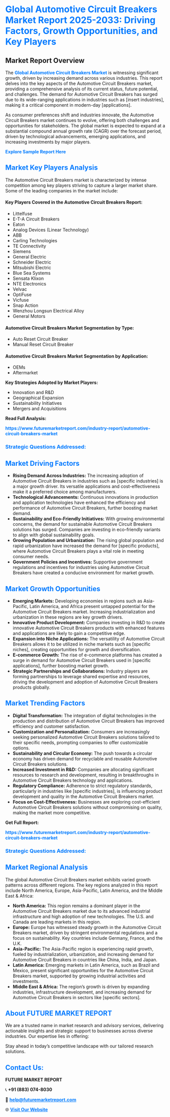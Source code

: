 <h1 style="color: #007BFF;">Global Automotive Circuit Breakers Market Report 2025-2033: Driving Factors, Growth Opportunities, and Key Players</h1>

<section id="overview">
<h2>Market Report Overview</h2>
<p>The <a href="https://www.futuremarketreport.com/industry-report/automotive-circuit-breakers-market" style="color: #007BFF; text-decoration: none;"><strong>Global Automotive Circuit Breakers Market</strong></a> is witnessing significant growth, driven by increasing demand across various industries. This report delves into the key aspects of the Automotive Circuit Breakers market, providing a comprehensive analysis of its current status, future potential, and challenges. The demand for Automotive Circuit Breakers has surged due to its wide-ranging applications in industries such as [insert industries], making it a critical component in modern-day [applications].</p>
<p>As consumer preferences shift and industries innovate, the Automotive Circuit Breakers market continues to evolve, offering both challenges and opportunities for stakeholders. The global market is expected to expand at a substantial compound annual growth rate (CAGR) over the forecast period, driven by technological advancements, emerging applications, and increasing investments by major players.</p>
</section>

<section id="overview">
<p><a href="https://www.futuremarketreport.com/request-sample/reportId=32618" style="color: #007BFF; text-decoration: none;"><strong>Explore Sample Report Here</strong></a></p>
</section>

<section id="key-players">
<h2 style="color: #007BFF;">Market Key Players Analysis</h2>
<p>The Automotive Circuit Breakers market is characterized by intense competition among key players striving to capture a larger market share. Some of the leading companies in the market include:</p>
<h4>Key Players Covered in the Automotive Circuit Breakers Report:</h4>
<ul><li>Littelfuse</li><li>E-T-A Circuit Breakers</li><li>Eaton</li><li>Analog Devices (Linear Technology)</li><li>ABB</li><li>Carling Technologies</li><li>TE Connectivity</li><li>Siemens</li><li>General Electric</li><li>Schneider Electric</li><li>Mitsubishi Electric</li><li>Blue Sea Systems</li><li>Sensata Klixon</li><li>NTE Electronics</li><li>Velvac</li><li>OptiFuse</li><li>Vicfuse</li><li>Snap Action</li><li>Wenzhou Longsun Electrical Alloy</li><li>General Motors</li></ul>
<h4>Automotive Circuit Breakers Market Segmentation by Type:</h4>
<ul><li>Auto Reset Circuit Breaker</li><li>Manual Reset Circuit Breaker</li></ul>

<h4>Automotive Circuit Breakers Market Segmentation by Application:</h4>
<ul><li>OEMs</li><li>Aftermarket</li></ul>
<p><strong>Key Strategies Adopted by Market Players:</strong></p>
<ul>
<li>Innovation and R&D</li>
<li>Geographical Expansion</li>
<li>Sustainability Initiatives</li>
<li>Mergers and Acquisitions</li>
</ul>
</section>

<section>
<p><strong>Read Full Analysis: </strong></p><a href="https://www.futuremarketreport.com/industry-report/automotive-circuit-breakers-market" style="color: #007BFF; text-decoration: none;"><strong>https://www.futuremarketreport.com/industry-report/automotive-circuit-breakers-market</strong></a>
<h3 style="color: #007BFF;">Strategic Questions Addressed:</h3>
</section>

<section id="driving-factors">
<h2 style="color: #007BFF;">Market Driving Factors</h2>
<ul>
<li><strong>Rising Demand Across Industries:</strong> The increasing adoption of Automotive Circuit Breakers in industries such as [specific industries] is a major growth driver. Its versatile applications and cost-effectiveness make it a preferred choice among manufacturers.</li>
<li><strong>Technological Advancements:</strong> Continuous innovations in production and application technologies have enhanced the efficiency and performance of Automotive Circuit Breakers, further boosting market demand.</li>
<li><strong>Sustainability and Eco-Friendly Initiatives:</strong> With growing environmental concerns, the demand for sustainable Automotive Circuit Breakers solutions has surged. Companies are investing in eco-friendly variants to align with global sustainability goals.</li>
<li><strong>Growing Population and Urbanization:</strong> The rising global population and rapid urbanization have increased the demand for [specific products], where Automotive Circuit Breakers plays a vital role in meeting consumer needs.</li>
<li><strong>Government Policies and Incentives:</strong> Supportive government regulations and incentives for industries using Automotive Circuit Breakers have created a conducive environment for market growth.</li>
</ul>
</section>

<section id="growth-opportunities">
<h2 style="color: #007BFF;">Market Growth Opportunities</h2>
<ul>
<li><strong>Emerging Markets:</strong> Developing economies in regions such as Asia-Pacific, Latin America, and Africa present untapped potential for the Automotive Circuit Breakers market. Increasing industrialization and urbanization in these regions are key growth drivers.</li>
<li><strong>Innovative Product Development:</strong> Companies investing in R&D to create innovative Automotive Circuit Breakers products with enhanced features and applications are likely to gain a competitive edge.</li>
<li><strong>Expansion into Niche Applications:</strong> The versatility of Automotive Circuit Breakers allows it to be utilized in niche markets such as [specific niches], creating opportunities for growth and diversification.</li>
<li><strong>E-commerce Growth:</strong> The rise of e-commerce platforms has created a surge in demand for Automotive Circuit Breakers used in [specific applications], further boosting market growth.</li>
<li><strong>Strategic Partnerships and Collaborations:</strong> Industry players are forming partnerships to leverage shared expertise and resources, driving the development and adoption of Automotive Circuit Breakers products globally.</li>
</ul>
</section>

<section id="trending-factors">
<h2 style="color: #007BFF;">Market Trending Factors</h2>
<ul>
<li><strong>Digital Transformation:</strong> The integration of digital technologies in the production and distribution of Automotive Circuit Breakers has improved efficiency and customer satisfaction.</li>
<li><strong>Customization and Personalization:</strong> Consumers are increasingly seeking personalized Automotive Circuit Breakers solutions tailored to their specific needs, prompting companies to offer customizable options.</li>
<li><strong>Sustainability and Circular Economy:</strong> The push towards a circular economy has driven demand for recyclable and reusable Automotive Circuit Breakers solutions.</li>
<li><strong>Increased Investment in R&D:</strong> Companies are allocating significant resources to research and development, resulting in breakthroughs in Automotive Circuit Breakers technology and applications.</li>
<li><strong>Regulatory Compliance:</strong> Adherence to strict regulatory standards, particularly in industries like [specific industries], is influencing product development and quality in the Automotive Circuit Breakers market.</li>
<li><strong>Focus on Cost-Effectiveness:</strong> Businesses are exploring cost-efficient Automotive Circuit Breakers solutions without compromising on quality, making the market more competitive.</li>
</ul>
</section>

<section>
<p><strong>Get Full Report: </strong></p><a href="https://www.futuremarketreport.com/industry-report/automotive-circuit-breakers-market" style="color: #007BFF; text-decoration: none;"><strong>https://www.futuremarketreport.com/industry-report/automotive-circuit-breakers-market</strong></a>
<h3 style="color: #007BFF;">Strategic Questions Addressed:</h3>
</section>


<section id="regional-analysis">
<h2 style="color: #007BFF;">Market Regional Analysis</h2>
<p>The global Automotive Circuit Breakers market exhibits varied growth patterns across different regions. The key regions analyzed in this report include North America, Europe, Asia-Pacific, Latin America, and the Middle East & Africa:</p>
<ul>
<li><strong>North America:</strong> This region remains a dominant player in the Automotive Circuit Breakers market due to its advanced industrial infrastructure and high adoption of new technologies. The U.S. and Canada are leading markets in this region.</li>
<li><strong>Europe:</strong> Europe has witnessed steady growth in the Automotive Circuit Breakers market, driven by stringent environmental regulations and a focus on sustainability. Key countries include Germany, France, and the U.K.</li>
<li><strong>Asia-Pacific:</strong> The Asia-Pacific region is experiencing rapid growth, fueled by industrialization, urbanization, and increasing demand for Automotive Circuit Breakers in countries like China, India, and Japan.</li>
<li><strong>Latin America:</strong> Emerging markets in Latin America, such as Brazil and Mexico, present significant opportunities for the Automotive Circuit Breakers market, supported by growing industrial activities and investments.</li>
<li><strong>Middle East & Africa:</strong> The region’s growth is driven by expanding industries, infrastructure development, and increasing demand for Automotive Circuit Breakers in sectors like [specific sectors].</li>
</ul>
</section>

<footer>
<h2 style="color: #007BFF;">About FUTURE MARKET REPORT</h2>
<p>We are a trusted name in market research and advisory services, delivering actionable insights and strategic support to businesses across diverse industries. Our expertise lies in offering:</p>

<p>Stay ahead in today’s competitive landscape with our tailored research solutions.</p>

<h2 style="color: #007BFF;">Contact Us:</h2>
<p><strong>FUTURE MARKET REPORT</strong></p>
<p>📞 <strong>+91 (883) 074-8030</strong></p>
<p>📧 <strong><a href="mailto:help@futuremarketreport.com" style="color: #007BFF;">help@futuremarketreport.com</a></strong></p>
<p>🌐 <strong><a href="https://www.futuremarketreport.com/" style="color: #007BFF;">Visit Our Website</a></strong></p>
</footer>